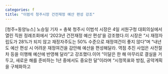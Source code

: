 ```yaml
---
categories: f
title: "이범석 청주시장 건전재정 예산 편성 강조"
---
```

[청주=동양뉴스] 노승일 기자 = 충북 청주시 이범석 시장은 4일 서원구청 대회의실에서 열린 직원 정례조회에서 ‘2023년 건전재정 예산 편성’을 강조했다.이 시장은 “시 재정자립도가 28%가 되지 않고 재정자주도는 50% 수준으로 재정여건이 좋지 않다”며 “내년도 예산 편성 시 어려운 재정여건을 감안해 예산을 편성해달라. 역점 추진 사업은 사전절차 등을 이행해 예산에 반영해 달라”고 강조했다.이어 “이달은 한 해 마무리로 결실을 거두고, 새로운 해를 준비하는 1년 중에서도 중요한 달”이라며 “시정목표와 방침, 공약계획을 구체화하고